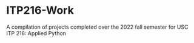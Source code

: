 # ITP216-Work
A compilation of projects completed over the 2022 fall semester for USC ITP 216: Applied Python
